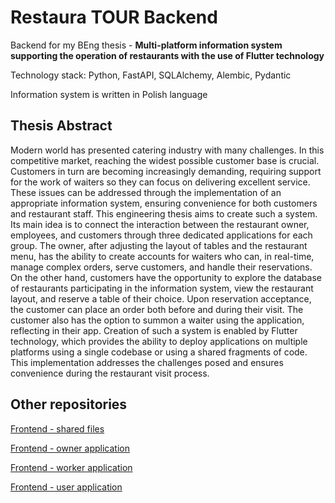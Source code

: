 ﻿# Restaura TOUR Backend
Backend for my BEng thesis - **Multi-platform information system supporting the operation of restaurants with the use of Flutter technology**

Technology stack: Python, FastAPI, SQLAlchemy, Alembic, Pydantic

Information system is written in Polish language

## Thesis Abstract

Modern world has presented catering industry with many challenges. In this competitive market, reaching the widest possible customer base is crucial. Customers in turn are becoming increasingly demanding, requiring support for the work of waiters so they can focus on delivering excellent service. These issues can be addressed through the implementation of an appropriate information system, ensuring convenience for both customers and restaurant staff. This engineering thesis aims to create such a system. Its main idea is to connect the interaction between the restaurant owner, employees, and customers through three dedicated applications for each group. The owner, after adjusting the layout of tables and the restaurant menu, has the ability to create accounts for waiters who can, in real-time, manage complex orders, serve customers, and handle their reservations. On the other hand, customers have the opportunity to explore the database of restaurants participating in the information system, view the restaurant layout, and reserve a table of their choice. Upon reservation acceptance, the customer can place an order both before and during their visit. The customer also has the option to summon a waiter using the application, reflecting in their app. Creation of such a system is enabled by Flutter technology, which provides the ability to deploy applications on multiple platforms using a single codebase or using a shared fragments of code. This implementation addresses the challenges posed and ensures convenience during the restaurant visit process.

## Other repositories
[Frontend - shared files](https://github.com/pkielek/restauratour_frontend_shared)

[Frontend - owner application](https://github.com/pkielek/restauratour_frontend_owner)

[Frontend - worker application](https://github.com/pkielek/restauratour_frontend_worker)

[Frontend - user application](https://github.com/pkielek/restauratour_frontend_user)

